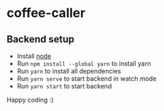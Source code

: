 # coffee-caller

## Backend setup

* Install [node](https://nodejs.org/en/)
* Run `npm install --global yarn` to install yarn
* Run `yarn` to install all dependencies
* Run `yarn serve` to start backend in watch mode
* Run `yarn start` to start backend

Happy coding :)
